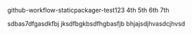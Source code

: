 github-workflow-staticpackager-test123     4th 5th 6th  7th

sdbas7dfgasdkfbj jksdfbgkbsdfhgbasfjb
bhjajsdjhvasdcjhvsd

